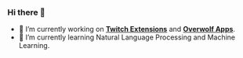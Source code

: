 ### Hi there 👋

<!--
**AlbericoD/AlbericoD** is a ✨ _special_ ✨ repository because its `README.md` (this file) appears on your GitHub profile.
-->


- 🔭 I’m currently working on [**Twitch Extensions**](https://www.twitch.tv/ext/hecb122wgtrzumrv9ywwjn7wg6nglq) and [**Overwolf Apps**](https://www.overwolf.com/app/Alberico_Dias_Barreto_Filho-Economy_Tool).
- 🌱 I’m currently learning Natural Language Processing and Machine Learning.

<!--
- 👯 I’m looking to collaborate on ...
- 🤔 I’m looking for help with ...
- 💬 Ask me about ...
- 📫 How to reach me: ...
- 😄 Pronouns: ...
- ⚡ Fun fact: ...
-->
